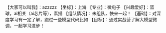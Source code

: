 【大家可以叫我】：azzzzz
【坐标】：上海
【专业】：微电子
【兴趣爱好】：篮球，ai相关（ai芯片等），素描
【组队情况】：未组队，快来一起！
【基础】：对深度学习有一定了解，跑过一些模型代码比如
【目标】：通过实战营了解大模型微调，一起学习进步！
 
